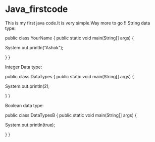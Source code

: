 # Java_firstcode
This is my first java code.It is very simple.Way more to go !!
String data type:

public class YourName {
 public static void main(String[] args) {

  System.out.println("Ashok");

 }
}



Integer Data type:

public class DataTypes {
 public static void main(String[] args) {

  System.out.println(2);

 }
}

Boolean data type:

public class DataTypesB {
 public static void main(String[] args) {

  System.out.println(true);

 }
}
